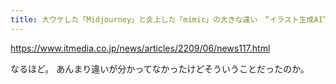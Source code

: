 ```yaml
---
title: 大ウケした「Midjourney」と炎上した「mimic」の大きな違い　“イラスト生成AI”はどこに向かう？：小寺信良のIT大作戦（1/2 ページ） - ITmedia NEWS
---
```


https://www.itmedia.co.jp/news/articles/2209/06/news117.html

なるほど。
あんまり違いが分かってなかったけどそういうことだったのか。

